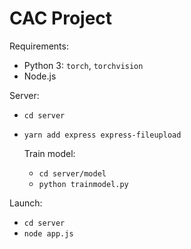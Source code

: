 # CAC Project

Requirements:

- Python 3: `torch`, `torchvision`
- Node.js

Server:

- `cd server`
- `yarn add express express-fileupload`

    Train model:

    - `cd server/model`
    - `python trainmodel.py`

Launch:

- `cd server`
- `node app.js`
